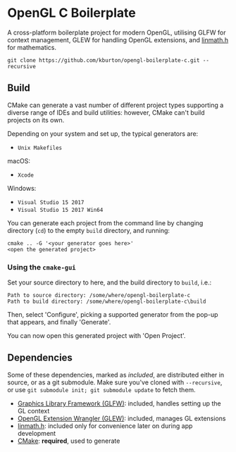 # OpenGL C Boilerplate

A cross-platform boilerplate project for modern OpenGL, utilising GLFW for
context management, GLEW for handling OpenGL extensions, and
[linmath.h](https://github.com/datenwolf/linmath.h) for mathematics.


    git clone https://github.com/kburton/opengl-boilerplate-c.git --recursive


## Build

CMake can generate a vast number of different project types supporting a diverse
range of IDEs and build utilities: however, CMake can't build projects on its
own.

Depending on your system and set up, the typical generators are:
* `Unix Makefiles`

macOS:
* `Xcode`

Windows:
 * `Visual Studio 15 2017`
 * `Visual Studio 15 2017 Win64`

You can generate each project from the command line by changing directory (`cd`)
to the empty `build` directory, and running:

    cmake .. -G '<your generator goes here>'
    <open the generated project>

### Using the `cmake-gui`

Set your source directory to here, and the build directory to `build`, i.e.:

    Path to source directory: /some/where/opengl-boilerplate-c
    Path to build directory: /some/where/opengl-boilerplate-c\build

Then, select 'Configure', picking a supported generator from the pop-up that
appears, and finally 'Generate'.

You can now open this generated project with 'Open Project'.

## Dependencies

Some of these dependencies, marked as _included_, are distributed either in source, or as a git submodule.
Make sure you've cloned with `--recursive`, or use `git submodule init; git submodule update` to fetch them.

 * [Graphics Library Framework (GLFW)](https://github.com/glfw/glfw): included, handles setting up the GL context
 * [OpenGL Extension Wrangler (GLEW)](http://github.com/nigels-com/glew.git): included, manages GL extensions
 * [linmath.h](https://github.com/datenwolf/linmath.h): included only for convenience later on during app development
 * [CMake](http://www.cmake.org/): **required**, used to generate
